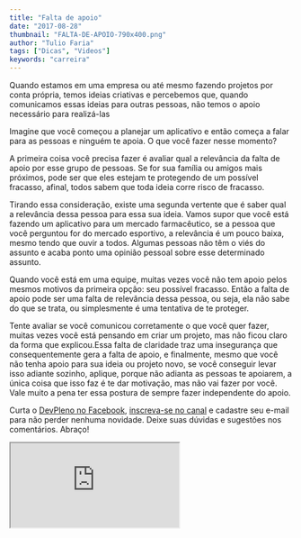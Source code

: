 ```yaml
---
title: "Falta de apoio"
date: "2017-08-28"
thumbnail: "FALTA-DE-APOIO-790x400.png"
author: "Tulio Faria"
tags: ["Dicas", "Videos"]
keywords: "carreira"
---
```



Quando estamos em uma empresa ou até mesmo fazendo projetos por conta própria, temos ideias criativas e percebemos que, quando comunicamos essas ideias para outras pessoas, não temos o apoio necessário para realizá-las

Imagine que você começou a planejar um aplicativo e então começa a falar para as pessoas e ninguém te apoia. O que você fazer nesse momento?

A primeira coisa você precisa fazer é avaliar qual a relevância da falta de apoio por esse grupo de pessoas. Se for sua família ou amigos mais próximos, pode ser que eles estejam te protegendo de um possível fracasso, afinal, todos sabem que toda ideia corre risco de fracasso.

Tirando essa consideração, existe uma segunda vertente que é saber qual a relevância dessa pessoa para essa sua ideia. Vamos supor que você está fazendo um aplicativo para um mercado farmacêutico, se a pessoa que você perguntou for do mercado esportivo, a relevância é um pouco baixa, mesmo tendo que ouvir a todos. Algumas pessoas não têm o viés do assunto e acaba ponto uma opinião pessoal sobre esse determinado assunto.

Quando você está em uma equipe, muitas vezes você não tem apoio pelos mesmos motivos da primeira opção: seu possível fracasso. Então a falta de apoio pode ser uma falta de relevância dessa pessoa, ou seja, ela não sabe do que se trata, ou simplesmente é uma tentativa de te proteger.

Tente avaliar se você comunicou corretamente o que você quer fazer, muitas vezes você está pensando em criar um projeto, mas não ficou claro da forma que explicou.Essa falta de claridade traz uma insegurança que consequentemente gera a falta de apoio, e finalmente, mesmo que você não tenha apoio para sua ideia ou projeto novo, se você conseguir levar isso adiante sozinho, aplique, porque não adianta as pessoas te apoiarem, a única coisa que isso faz é te dar motivação, mas não vai fazer por você. Vale muito a pena ter essa postura de sempre fazer independente do apoio.

 Curta o [DevPleno no Facebook](https://www.facebook.com/devpleno), [inscreva-se no canal](https://www.youtube.com/devplenocom) e cadastre seu e-mail para não perder nenhuma novidade. Deixe suas dúvidas e sugestões nos comentários. Abraço!


 <div class="embed-responsive embed-responsive-16by9"> 
 <iframe class="embed-responsive-item" src="https://www.youtube.com/embed/CLtuFdthvz0" allowfullscreen></iframe> 
 </div>